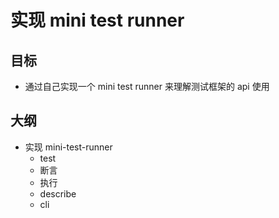 # 实现 mini test runner

## 目标
- 通过自己实现一个 mini test runner 来理解测试框架的 api 使用

## 大纲
- 实现 mini-test-runner
  - test
  - 断言
  - 执行
  - describe
  - cli